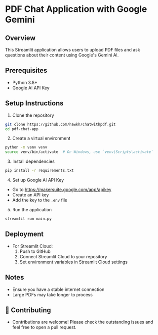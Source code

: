 # PDF Chat Application with Google Gemini

## Overview
This Streamlit application allows users to upload PDF files and ask questions about their content using Google's Gemini AI.

## Prerequisites
- Python 3.8+
- Google AI API Key

## Setup Instructions

1. Clone the repository
```bash
git clone https://github.com/hawkh/chatwithpdf.git
cd pdf-chat-app
```

2. Create a virtual environment
```bash
python -m venv venv
source venv/bin/activate  # On Windows, use `venv\Scripts\activate`
```

3. Install dependencies
```bash
pip install -r requirements.txt
```

4. Set up Google AI API Key
- Go to https://makersuite.google.com/app/apikey
- Create an API key
- Add the key to the `.env` file

5. Run the application
```bash
streamlit run main.py
```

## Deployment
- For Streamlit Cloud: 
  1. Push to GitHub
  2. Connect Streamlit Cloud to your repository
  3. Set environment variables in Streamlit Cloud settings

## Notes
- Ensure you have a stable internet connection
- Large PDFs may take longer to process

## 🤝 Contributing

- Contributions are welcome! Please check the outstanding issues and feel free to open a pull request.


